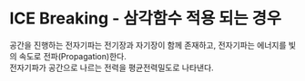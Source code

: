 # ICE Breaking - 삼각함수 적용 되는 경우
공간을 진행하는 전자기파는 전기장과 자기장이 함께 존재하고, 전자기파는 에너지를 빛의 속도로 전파(Propagation)한다.  
전자기파가 공간으로 나르는 전력을 평균전력밀도로 나타낸다.
